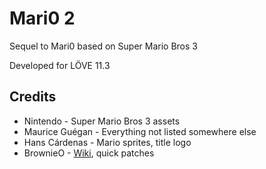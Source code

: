 # Mari0 2

Sequel to Mari0 based on Super Mario Bros 3

Developed for LÖVE 11.3

## Credits

- Nintendo - Super Mario Bros 3 assets
- Maurice Guégan - Everything not listed somewhere else
- Hans Cárdenas - Mario sprites, title logo
- BrownieO - [Wiki](https://github.com/BrownieO/mari0-2/wiki), quick patches
